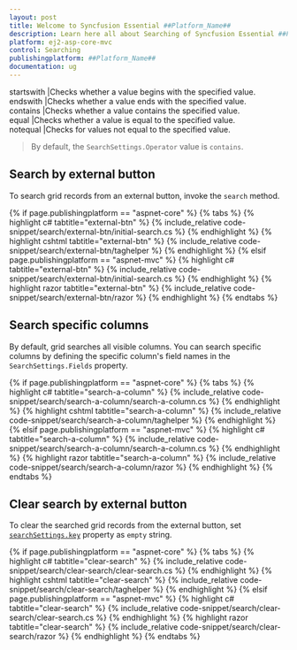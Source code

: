 ```yaml
---
layout: post
title: Welcome to Syncfusion Essential ##Platform_Name##
description: Learn here all about Searching of Syncfusion Essential ##Platform_Name## widgets based on HTML5 and jQuery.
platform: ej2-asp-core-mvc
control: Searching
publishingplatform: ##Platform_Name##
documentation: ug
---
```


startswith |Checks whether a value begins with the specified value.
endswith |Checks whether a value ends with the specified value.
contains |Checks whether a value contains the specified value.
equal |Checks whether a value is equal to the specified value.
notequal |Checks for values not equal to the specified value.

> By default, the `SearchSettings.Operator` value is `contains`.

## Search by external button

To search grid records from an external button, invoke the `search` method.

{% if page.publishingplatform == "aspnet-core" %}
{% tabs %}
{% highlight c# tabtitle="external-btn" %}
{% include_relative code-snippet/search/external-btn/initial-search.cs %}
{% endhighlight %}
{% highlight cshtml tabtitle="external-btn" %}
{% include_relative code-snippet/search/external-btn/taghelper %}
{% endhighlight %}
{% elsif page.publishingplatform == "aspnet-mvc" %}
{% highlight c# tabtitle="external-btn" %}
{% include_relative code-snippet/search/external-btn/initial-search.cs %}
{% endhighlight %}
{% highlight razor tabtitle="external-btn" %}
{% include_relative code-snippet/search/external-btn/razor %}
{% endhighlight %}
{% endtabs %}



## Search specific columns

By default, grid searches all visible columns. You can search specific columns by defining the specific column's field names in the `SearchSettings.Fields` property.

{% if page.publishingplatform == "aspnet-core" %}
{% tabs %}
{% highlight c# tabtitle="search-a-column" %}
{% include_relative code-snippet/search/search-a-column/search-a-column.cs %}
{% endhighlight %}
{% highlight cshtml tabtitle="search-a-column" %}
{% include_relative code-snippet/search/search-a-column/taghelper %}
{% endhighlight %}
{% elsif page.publishingplatform == "aspnet-mvc" %}
{% highlight c# tabtitle="search-a-column" %}
{% include_relative code-snippet/search/search-a-column/search-a-column.cs %}
{% endhighlight %}
{% highlight razor tabtitle="search-a-column" %}
{% include_relative code-snippet/search/search-a-column/razor %}
{% endhighlight %}
{% endtabs %}



## Clear search by external button

To clear the searched grid records from the external button, set [`searchSettings.key`](./api-searchSettings.html#key-string) property as `empty` string.

{% if page.publishingplatform == "aspnet-core" %}
{% tabs %}
{% highlight c# tabtitle="clear-search" %}
{% include_relative code-snippet/search/clear-search/clear-search.cs %}
{% endhighlight %}
{% highlight cshtml tabtitle="clear-search" %}
{% include_relative code-snippet/search/clear-search/taghelper %}
{% endhighlight %}
{% elsif page.publishingplatform == "aspnet-mvc" %}
{% highlight c# tabtitle="clear-search" %}
{% include_relative code-snippet/search/clear-search/clear-search.cs %}
{% endhighlight %}
{% highlight razor tabtitle="clear-search" %}
{% include_relative code-snippet/search/clear-search/razor %}
{% endhighlight %}
{% endtabs %}


